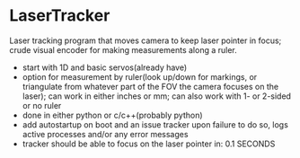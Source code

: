 # LaserTracker
Laser tracking program that moves camera to keep laser pointer in focus; crude visual encoder for making measurements along a ruler.

- start with 1D and basic servos(already have)
- option for measurement by ruler(look up/down for markings, or triangulate from whatever part of the FOV the camera focuses on the laser); can work in either inches or mm; can also work with 1- or 2-sided or no ruler
- done in either python or c/c++(probably python)
- add autostartup on boot and an issue tracker upon failure to do so, logs active processes and/or any error messages
- tracker should be able to focus on the laser pointer in: 0.1 SECONDS
